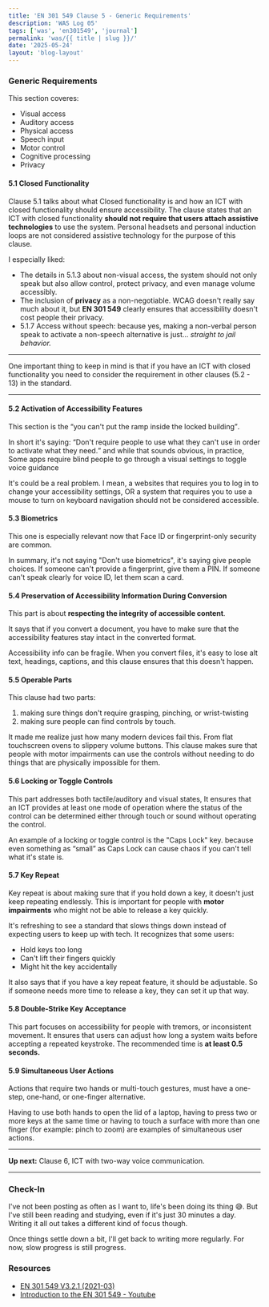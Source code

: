 ```yaml
---
title: 'EN 301 549 Clause 5 - Generic Requirements'
description: 'WAS Log 05'
tags: ['was', 'en301549', 'journal']
permalink: 'was/{{ title | slug }}/'
date: '2025-05-24'
layout: 'blog-layout'
---
```


<div class="blog">
  <h3>Generic Requirements</h3>
  <p>This section coveres:</p>

  <ul>
    <li>Visual access</li>
    <li>Auditory access</li>
    <li>Physical access</li>
    <li>Speech input</li>
    <li>Motor control</li>
    <li>Cognitive processing</li>
    <li>Privacy</li>
  </ul>

  <h4>5.1 Closed Functionality</h4>
  <p>Clause 5.1 talks about what Closed functionality is and how an ICT with closed functionality should ensure
    accessibility. The clause states that an ICT with closed functionality <strong>should not require that users attach
      assistive technologies</strong> to use the system. Personal headsets and personal induction loops are not
    considered assistive technology for the purpose of this clause.</p>

  <p>I especially liked:</p>
  <ul>
    <li>The details in 5.1.3 about non-visual access, the system should not only speak but also allow control, protect
      privacy, and even manage volume accessibly.</li>
    <li>The inclusion of <strong>privacy</strong> as a non-negotiable. WCAG doesn't really say much about it, but
      <strong>EN 301 549</strong> clearly ensures that accessibility doesn't cost people their privacy.
    </li>
    <li>5.1.7 Access without speech: because yes, making a non-verbal person speak to activate a non-speech alternative
      is just... <em>straight to jail behavior.</em></li>
  </ul>

  <hr />

  <p>One important thing to keep in mind is that if you have an ICT with closed functionality you need to consider the
    requirement in other clauses (5.2 - 13) in the standard.</p>

  <hr />

  <h4>5.2 Activation of Accessibility Features</h4>
  <p>This section is the <q>you can't put the ramp inside the locked building</q>.</p>
  <p>In short it's saying: <q>Don't require people to use what they can't use in order to activate what they
      need.</q> and while that sounds obvious, in practice, Some apps require blind people to go through a visual
    settings to toggle voice guidance</p>
  <p>It's could be a real problem. I mean, a websites that requires you to log in to change your accessibility settings,
    OR a system that requires you to use a mouse to turn on keyboard navigation should not be considered accessible.</p>

  <h4>5.3 Biometrics</h4>
  <p>This one is especially relevant now that Face ID or fingerprint-only security are common.</p>

  <p>In summary, it's not saying "Don't use biometrics", it's saying give people choices. If someone can't provide a
    fingerprint, give them a PIN. If someone can't speak clearly for voice ID, let them scan a card.</p>

  <h4>5.4 Preservation of Accessibility Information During Conversion</h4>
  <p>This part is about <strong>respecting the integrity of accessible content</strong>.</p>
  <p>It says that if you convert a document, you have to make sure that the accessibility features stay intact in the
    converted format.</p>
  <p>Accessibility info can be fragile. When you convert files, it's easy to lose alt text, headings, captions, and this
    clause ensures that this doesn't happen.</p>

  <h4>5.5 Operable Parts</h4>
  <p>This clause had two parts: </p>
  <ol>
    <li>making sure things don't require grasping, pinching, or wrist-twisting</li>
    <li>making sure people can find controls by touch.</li>
  </ol>
  <p>It made me realize just how many modern devices fail this. From flat touchscreen ovens to
    slippery volume buttons. This clause makes sure that people with motor impairments can use the controls without
    needing to do things that are physically impossible for them.</p>

  <h4>5.6 Locking or Toggle Controls</h4>
  <p>This part addresses both tactile/auditory and visual states, It ensures that an ICT provides at least one mode of
    operation where the status of the control can be determined either through touch or sound without operating the
    control.</p>
  <p>An example of a locking or toggle control is the "Caps Lock" key. because even something as “small” as Caps Lock
    can cause chaos if you can't tell what it's state is.</p>

  <h4>5.7 Key Repeat</h4>

  <p>Key repeat is about making sure that if you hold down a key, it doesn't just keep repeating endlessly. This is
    important for people with <strong>motor impairments</strong> who might not be able to release a key
    quickly.</p>
  <p>It's refreshing to see a standard that slows things down instead of expecting users to keep up with tech. It
    recognizes that some users:</p>
  <ul>
    <li>Hold keys too long</li>
    <li>Can't lift their fingers quickly</li>
    <li>Might hit the key accidentally</li>
  </ul>
  <p>It also says that if you have a key repeat feature, it should be adjustable. So if someone needs more time to
    release a key, they can set it up that way.</p>

  <h4>5.8 Double-Strike Key Acceptance</h4>
  <p>This part focuses on accessibility for people with tremors, or inconsistent movement. It ensures that users can
    adjust how long a system waits before accepting a repeated keystroke. The recommended time is <strong>at least 0.5
      seconds.</strong></p>

  <h4>5.9 Simultaneous User Actions</h4>
  <p>Actions that require two hands or multi-touch gestures, must have a one-step, one-hand, or one-finger alternative.
  </p>
  <p>Having to use both hands to open the lid of a laptop, having to press two or more keys at the same time or
    having to touch a surface with more than one finger (for example: pinch to zoom) are examples of simultaneous user
    actions.</p>

  <hr />
  <p><strong>Up next:</strong> Clause 6, ICT with two-way voice communication.</p>
  <hr />

  <h3>Check-In</h3>

  <p>I've not been posting as often as I want to, life's been doing its thing 😅. But I've still been reading and
    studying, even if it's just 30 minutes a day. Writing it all out takes a different kind of focus though.</p>
  <p>Once things settle down a bit, I'll get back to writing more regularly. For now, slow progress is still progress.
  </p>

   <h3>Resources</h3>
  <ul>
    <li><a href="https://www.etsi.org/deliver/etsi_en/301500_301599/301549/03.02.01_60/en_301549v030201p.pdf"
        target="_blank" rel="noopener noreferrer">EN 301 549 V3.2.1 (2021-03)</a></li>
    <li><a href="https://youtube.com/playlist?list=PLfCFZkKjngqrnEaIymHKvsym025w0cOF3&si=z6tpXFb0ZqTwHneD"
        target="_blank" rel="noopener noreferrer">Introduction to the EN 301 549 - Youtube</a></li>
  </ul>

</div>
